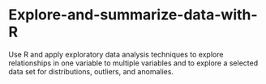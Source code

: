 # Explore-and-summarize-data-with-R
Use R and apply exploratory data analysis techniques to explore relationships in one variable to multiple variables and to explore a selected data set for distributions, outliers, and anomalies.
